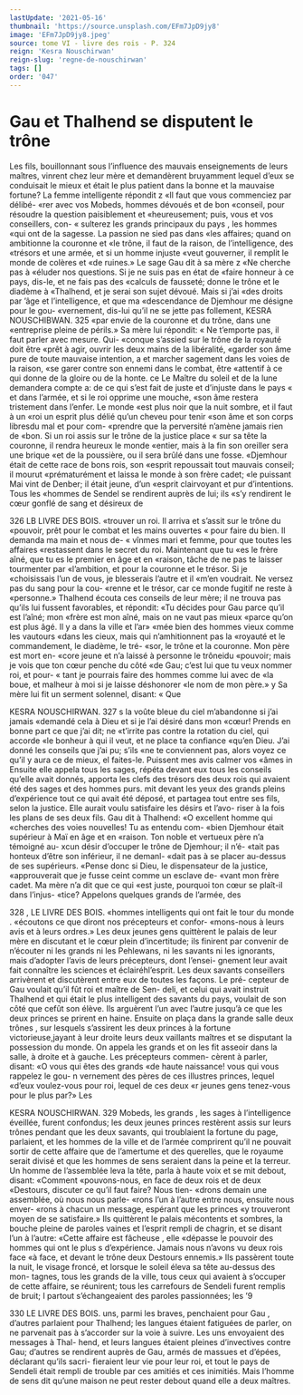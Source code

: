 ```yaml
---
lastUpdate: '2021-05-16'
thumbnail: 'https://source.unsplash.com/EFm7JpD9jy8'
image: 'EFm7JpD9jy8.jpeg'
source: tome VI - livre des rois - P. 324
reign: 'Kesra Nouschirwan'
reign-slug: 'regne-de-nouschirwan'
tags: []
order: '047'
---
```


# Gau et Thalhend se disputent le trône

Les fils, bouillonnant sous l’influence des mauvais enseignements de leurs maîtres, vinrent chez leur mère et demandèrent bruyamment lequel d’eux se conduisait le mieux et était le plus patient dans la bonne et la mauvaise fortune? La femme intelligente répondit z «Il faut que vous commenciez par délibé-
«rer avec vos Mobeds, hommes dévoués et de bon
«conseil, pour résoudre la question paisiblement et
«heureusement; puis, vous et vos conseillers, con-
« sulterez les grands principaux du pays , les hommes
«qui ont de la sagesse. La passion ne sied pas dans
«les affaires; quand on ambitionne la couronne et
«le trône, il faut de la raison, de l’intelligence, des
«trésors et une armée, et si un homme injuste
«veut gouverner, il remplit le monde de colères et «de ruines.»
Le sage Gau dit à sa mère z «Ne cherche pas à «éluder nos questions. Si je ne suis pas en état de «faire honneur à ce pays, dis-le, et ne fais pas des «calculs de fausseté; donne le trône et le diadème à «Thalhend, et je serai son sujet dévoué. Mais si j’ai
«des droits par ’âge et l’intelligence, et que ma «descendance de Djemhour me désigne pour le gou- «vernement, dis-lui qu’il ne se jette pas follement,
KESRA NOUSCHIBWAN. 325 «par envie de la couronne et du trône, dans une
«entreprise pleine de périls.» Sa mère lui répondit:
« Ne t’emporte pas, il faut parler avec mesure. Qui- «conque s’assied sur le trône de la royauté doit être
«prêt à agir, ouvrir les deux mains de la libéralité, «garder son âme pure de toute mauvaise intention,
a et marcher sagement dans les voies de la raison, «se garer contre son ennemi dans le combat, être «attentif à ce qui donne de la gloire ou de la honte.
ce Le Maître du soleil et de la lune demandera compte
a: de ce qui s’est fait de juste et d’injuste dans le pays
« et dans l’armée, et si le roi opprime une mouche, «son âme restera tristement dans l’enfer. Le monde «est plus noir que la nuit sombre, et il faut à un «roi un esprit plus délié qu’un cheveu pour tenir
«son âme et son corps libresdu mal et pour com- «prendre que la perversité n’amène jamais rien de «bon. Si un roi assis sur le trône de la justice place « sur sa tête la couronne, il rendra heureux le monde «entier, mais à la fin son oreiller sera une brique «et de la poussière, ou il sera brûlé dans une fosse.
«Djemhour était de cette race de bons rois, son
«esprit repoussait tout mauvais conseil; il mourut «prématurément et laissa le monde à son frère cadet;
«le puissant Mai vint de Denber; il était jeune, d’un «esprit clairvoyant et pur d’intentions. Tous les «hommes de Sendel se rendirent auprès de lui; ils «s’y rendirent le cœur gonflé de sang et désireux de

326 LB LIVRE DES BOIS.
«trouver un roi. Il arriva et s’assit sur le trône du «pouvoir, prêt pour le combat et les mains ouvertes « pour faire du bien. Il demanda ma main et nous de- « vînmes mari et femme, pour que toutes les affaires «restassent dans le secret du roi. Maintenant que tu «es le frère aîné, que tu es le premier en âge et en «raison, tâche de ne pas te laisser tourmenter par «l’ambition, et pour la couronne et le trésor. Si je «choisissais l’un de vous, je blesserais l’autre et il
«m’en voudrait. Ne versez pas du sang pour la cou- «renne et le trésor, car ce monde fugitif ne reste à «personne.»
Thalhend écouta ces conseils de leur mère; il ne trouva pas qu’ils lui fussent favorables, et répondit: «Tu décides pour Gau parce qu’il est l’aîné; mon
«frère est mon aîné, mais on ne vaut pas mieux «parce qu’on est plus âgé. Il y a dans la ville et l’ar»
«mée bien des hommes vieux comme les vautours «dans les cieux, mais qui n’amhitionnent pas la «royauté et le commandement, le diadème, le tré-
«sor, le trône et la couronne. Mon père est mort en- «core jeune et n’a laissé à personne le trôneidu «pouvoir; mais je vois que ton cœur penche du côté
«de Gau; c’est lui que tu veux nommer roi, et pour-
« tant je pourrais faire des hommes comme lui avec de «la boue, et malheur à moi si je laisse déshonorer
«le nom de mon père.» y
Sa mère lui fit un serment solennel, disant: « Que

KESRA NOUSCHIRWAN. 327 s la voûte bleue du ciel m’abandonne si j’ai jamais
«demandé cela à Dieu et si je l’ai désiré dans mon «cœur! Prends en bonne part ce que j’ai dit; ne «t’irrite pas contre la rotation du ciel, qui accorde
«le bonheur à qui il veut, et ne place ta confiance «qu’en Dieu. J’ai donné les conseils que j’ai pu; s’ils
«ne te conviennent pas, alors voyez ce qu’il y aura
ce de mieux, el faites-le. Puissent mes avis calmer vos «âmes in Ensuite elle appela tous les sages, répéta
devant eux tous les conseils qu’elle avait donnés, apporta les clefs des trésors des deux rois qui avaient été des sages et des hommes purs. mit devant les yeux des grands pleins d’expérience tout ce qui avait
été déposé, et partagea tout entre ses fils, selon la
justice. Elle aurait voulu satisfaire les désirs et l’avo- riser à la fois les plans de ses deux fils.
Gau dit à Thalhend: «O excellent homme qui «cherches des voies nouvelles! Tu as entendu com- «bien Djemhour était supérieur à Maï en âge et en
«raison. Ton noble et vertueux père n’a témoigné au-
xcun désir d’occuper le trône de Djemhour; il n’é-
«tait pas honteux d’être son inférieur, il ne demanl-
«dait pas à se placer au-dessus de ses supérieurs. «Pense donc si Dieu, le dispensateur de la justice, «approuverait que je fusse ceint comme un esclave de- «vant mon frère cadet. Ma mère n’a dit que ce qui
«est juste, pourquoi ton cœur se plaît-il dans l’injus-
«tice? Appelons quelques grands de l’armée, des

328 , LE LIVRE DES BOIS.
«hommes intelligents qui ont fait le tour du monde . «écoutons ce que diront nos précepteurs et confor- «mons-nous à leurs avis et à leurs ordres.»
Les deux jeunes gens quittèrent le palais de leur mère en discutant et le cœur plein d’incertitude; ils finirent par convenir de n’écouter ni les grands ni les
Pehlewans, ni les savants ni les ignorants, mais d’adopter l’avis de leurs précepteurs, dont l’ensei-
gnement leur avait fait connaître les sciences et éclairéhl’esprit. Les deux savants conseillers arrivèrent
et discutèrent entre eux de toutes les façons. Le pré-
cepteur de Gau voulait qu’il fût roi et maître de Sen-
deli, et celui qui avait instruit Thalhend et qui était
le plus intelligent des savants du pays, voulait de son côté que cefût son élève. Ils arguèrent l’un avec
l’autre jusqu’à ce que les deux princes se prirent en
haine.
Ensuite on plaça dans la grande salle deux trônes ,
sur lesquels s’assirent les deux princes à la fortune victorieuse,jayant à leur droite leurs deux vaillants maîtres et se disputant la possession du monde. On appela les grands et on les fit asseoir dans la salle, à droite et à gauche. Les précepteurs commen- cèrent à parler, disant: «O vous qui êtes des grands
«de haute naissance! vous qui vous rappelez le gou- n vernement des pères de ces illustres princes, lequel «d’eux voulez-vous pour roi, lequel de ces deux
«r jeunes gens tenez-vous pour le plus par?» Les

KESRA NOUSCHIRWAN. 329 Mobeds, les grands , les sages à l’intelligence éveillée,
furent confondus; les deux jeunes princes restèrent assis sur leurs trônes pendant que les deux savants, qui troublaient la fortune du page, parlaient, et les hommes de la ville et de l’armée comprirent qu’il ne
pouvait sortir de cette affaire que de l’amertume et des querelles, que le royaume serait divisé et que les hommes de sens seraient dans la peine et la terreur.
Un homme de l’assemblée leva la tête, parla à
haute voix et se mit debout, disant: «Comment «pouvons-nous, en face de deux rois et de deux «Destours, discuter ce qu’il faut faire? Nous tien- «drons demain une assemblée, où nous nous parle- «rons l’un à l’autre entre nous, ensuite nous enver-
«rons à chacun un message, espérant que les princes
«y trouveront moyen de se satisfaire.» Ils quittèrent
le palais mécontents et sombres, la bouche pleine de paroles vaines et l’esprit rempli de chagrin, et se disant l’un à l’autre: «Cette affaire est fâcheuse , elle «dépasse le pouvoir des hommes qui ont le plus
s d’expérience. Jamais nous n’avons vu deux rois face
«à face, et devant le trône deux Destours ennemis.»
Ils passèrent toute la nuit, le visage froncé, et
lorsque le soleil éleva sa tête au-dessus des mon-
tagnes, tous les grands de la ville, tous ceux qui avaient à s’occuper de cette affaire, se réunirent;
tous les carrefours de Sendeli furent remplis de bruit;
I partout s’échangeaient des paroles passionnées; les ’9

330 LE LIVRE DES BOIS.
uns, parmi les braves, penchaient pour Gau , d’autres parlaient pour Thalhend; les langues étaient fatiguées de parler, on ne parvenait pas à s’accorder sur la voie à suivre. Les uns envoyaient des messages à Thal- hend, et leurs langues étaient pleines d’invectives contre Gau; d’autres se rendirent auprès de Gau, armés de massues et d’épées, déclarant qu’ils sacri-
fieraient leur vie pour leur roi, et tout le pays de
Sendeli était rempli de trouble par ces amitiés et
ces inimitiés. Mais l’homme de sens dit qu’une
maison ne peut rester debout quand elle a deux maîtres.
